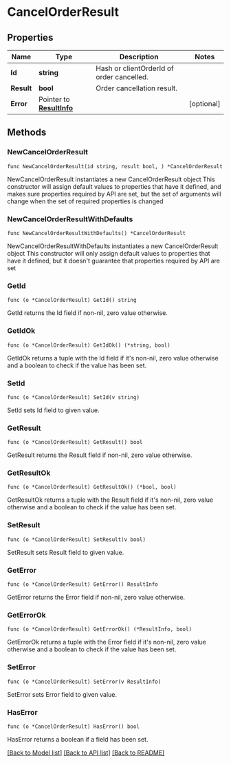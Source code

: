 # CancelOrderResult

## Properties

Name | Type | Description | Notes
------------ | ------------- | ------------- | -------------
**Id** | **string** | Hash or clientOrderId of order cancelled. | 
**Result** | **bool** | Order cancellation result. | 
**Error** | Pointer to [**ResultInfo**](ResultInfo.md) |  | [optional] 

## Methods

### NewCancelOrderResult

`func NewCancelOrderResult(id string, result bool, ) *CancelOrderResult`

NewCancelOrderResult instantiates a new CancelOrderResult object
This constructor will assign default values to properties that have it defined,
and makes sure properties required by API are set, but the set of arguments
will change when the set of required properties is changed

### NewCancelOrderResultWithDefaults

`func NewCancelOrderResultWithDefaults() *CancelOrderResult`

NewCancelOrderResultWithDefaults instantiates a new CancelOrderResult object
This constructor will only assign default values to properties that have it defined,
but it doesn't guarantee that properties required by API are set

### GetId

`func (o *CancelOrderResult) GetId() string`

GetId returns the Id field if non-nil, zero value otherwise.

### GetIdOk

`func (o *CancelOrderResult) GetIdOk() (*string, bool)`

GetIdOk returns a tuple with the Id field if it's non-nil, zero value otherwise
and a boolean to check if the value has been set.

### SetId

`func (o *CancelOrderResult) SetId(v string)`

SetId sets Id field to given value.


### GetResult

`func (o *CancelOrderResult) GetResult() bool`

GetResult returns the Result field if non-nil, zero value otherwise.

### GetResultOk

`func (o *CancelOrderResult) GetResultOk() (*bool, bool)`

GetResultOk returns a tuple with the Result field if it's non-nil, zero value otherwise
and a boolean to check if the value has been set.

### SetResult

`func (o *CancelOrderResult) SetResult(v bool)`

SetResult sets Result field to given value.


### GetError

`func (o *CancelOrderResult) GetError() ResultInfo`

GetError returns the Error field if non-nil, zero value otherwise.

### GetErrorOk

`func (o *CancelOrderResult) GetErrorOk() (*ResultInfo, bool)`

GetErrorOk returns a tuple with the Error field if it's non-nil, zero value otherwise
and a boolean to check if the value has been set.

### SetError

`func (o *CancelOrderResult) SetError(v ResultInfo)`

SetError sets Error field to given value.

### HasError

`func (o *CancelOrderResult) HasError() bool`

HasError returns a boolean if a field has been set.


[[Back to Model list]](../README.md#documentation-for-models) [[Back to API list]](../README.md#documentation-for-api-endpoints) [[Back to README]](../README.md)


